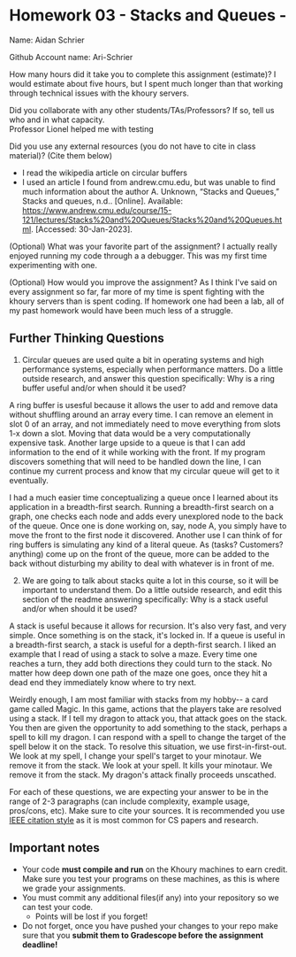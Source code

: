 # Homework 03 - Stacks and Queues -

Name: Aidan Schrier

Github Account name: Ari-Schrier

How many hours did it take you to complete this assignment (estimate)? 
I would estimate about five hours, but I spent much longer than that working through technical issues with the khoury servers.

Did you collaborate with any other students/TAs/Professors? If so, tell us who and in what capacity.  
Professor Lionel helped me with testing


Did you use any external resources (you do not have to cite in class material)? (Cite them below)  
- I read the wikipedia article on circular buffers
- I used an article I found from andrew.cmu.edu, but was unable to find much information about the author
A. Unknown, “Stacks and Queues,” Stacks and queues, n.d.. [Online]. Available: https://www.andrew.cmu.edu/course/15-121/lectures/Stacks%20and%20Queues/Stacks%20and%20Queues.html. [Accessed: 30-Jan-2023]. 


(Optional) What was your favorite part of the assignment? 
I actually really enjoyed running my code through a a debugger. This was my first time experimenting with one.

(Optional) How would you improve the assignment? 
As I think I've said on every assignment so far, far more of my time is spent fighting with the khoury servers than is spent coding. If homework one had been a lab, all of my past homework would have been much less of a struggle.

## Further Thinking Questions

1. Circular queues are used quite a bit in operating systems and high performance systems, especially when performance matters. Do a little outside research, and answer this question specifically: Why is a ring buffer useful and/or when should it be used? 

  A ring buffer is usesful because it allows the user to add and remove data without shuffling around an array every time. I can remove an element in slot 0 of an array, and not immediately need to move everything from slots 1-x down a slot. Moving that data would be a very computationally expensive task. Another large upside to a queue is that I can add information to the end of it while working with the front. If my program discovers something that will need to be handled down the line, I can continue my current process and know that my circular queue will get to it eventually.

  I had a much easier time conceptualizing a queue once I learned about its application in a breadth-first search. Running a breadth-first search on a graph, one checks each node and adds every unexplored node to the back of the queue. Once one is done working on, say, node A, you simply have to move the front to the first node it discovered. Another use I can think of for ring buffers is simulating any kind of a literal queue. As (tasks? Customers? anything) come up on the front of the queue, more can be added to the back without disturbing my ability to deal with whatever is in front of me.

2. We are going to talk about stacks quite a lot in this course, so it will be important to understand them. Do a little outside research, and edit this section of the readme answering specifically: Why is a stack useful and/or when should it be used?

  A stack is useful because it allows for recursion. It's also very fast, and very simple. Once something is on the stack, it's locked in. If a queue is useful in a breadth-first search, a stack is useful for a depth-first search. I liked an example that I read of using a stack to solve a maze. Every time one reaches a turn, they add both directions they could turn to the stack. No matter how deep down one path of the maze one goes, once they hit a dead end they immediately know where to try next. 

  Weirdly enough, I am most familiar with stacks from my hobby-- a card game called Magic. In this game, actions that the players take are resolved using a stack. If I tell my dragon to attack you, that attack goes on the stack. You then are given the opportunity to add something to the stack, perhaps a spell to kill my dragon. I can respond with a spell to change the target of the spell below it on the stack. To resolve this situation, we use first-in-first-out. We look at my spell, I change your spell's target to your minotaur. We remove it from the stack. We look at your spell. It kills your minotaur. We remove it from the stack. My dragon's attack finally proceeds unscathed.



For each of these questions, we are expecting your answer to be in the range of 2-3 paragraphs (can include complexity, example usage, pros/cons, etc). Make sure to cite your sources. It is recommended you use [IEEE citation style](https://owl.purdue.edu/owl/research_and_citation/ieee_style/ieee_overview.htm) as it is most common for CS papers and research. 


## Important notes

* Your code **must compile and run** on the Khoury machines to earn credit. Make sure you test your programs on these machines, as this is where we grade your assignments.
* You must commit any additional files(if any) into your repository so we can test your code.
  * Points will be lost if you forget!
* Do not forget, once you have pushed your changes to your repo make sure that you **submit them to Gradescope before the assignment deadline!**


